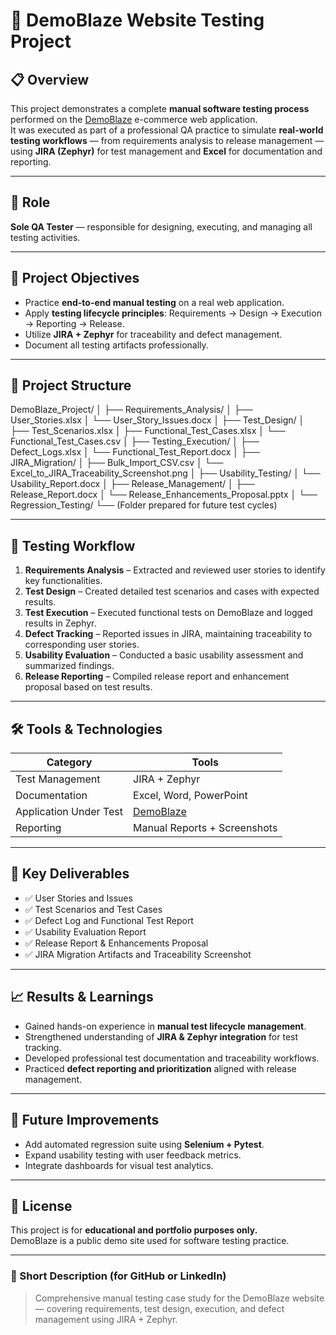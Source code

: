 # 🧪 DemoBlaze Website Testing Project

## 📋 Overview  
This project demonstrates a complete **manual software testing process** performed on the [DemoBlaze](https://www.demoblaze.com/) e-commerce web application.  
It was executed as part of a professional QA practice to simulate **real-world testing workflows** — from requirements analysis to release management — using **JIRA (Zephyr)** for test management and **Excel** for documentation and reporting.

---

## 👤 Role  
**Sole QA Tester** — responsible for designing, executing, and managing all testing activities.

---

## 🎯 Project Objectives  
- Practice **end-to-end manual testing** on a real web application.  
- Apply **testing lifecycle principles**: Requirements → Design → Execution → Reporting → Release.  
- Utilize **JIRA + Zephyr** for traceability and defect management.  
- Document all testing artifacts professionally.

---

## 🧩 Project Structure
DemoBlaze_Project/
│
├── Requirements_Analysis/
│ ├── User_Stories.xlsx
│ └── User_Story_Issues.docx
│
├── Test_Design/
│ ├── Test_Scenarios.xlsx
│ ├── Functional_Test_Cases.xlsx
│ └── Functional_Test_Cases.csv
│
├── Testing_Execution/
│ ├── Defect_Logs.xlsx
│ └── Functional_Test_Report.docx
│
├── JIRA_Migration/
│ ├── Bulk_Import_CSV.csv
│ └── Excel_to_JIRA_Traceability_Screenshot.png
│
├── Usability_Testing/
│ └── Usability_Report.docx
│
├── Release_Management/
│ ├── Release_Report.docx
│ └── Release_Enhancements_Proposal.pptx
│
└── Regression_Testing/
└── (Folder prepared for future test cycles)

---

## 🧠 Testing Workflow  
1. **Requirements Analysis** – Extracted and reviewed user stories to identify key functionalities.  
2. **Test Design** – Created detailed test scenarios and cases with expected results.  
3. **Test Execution** – Executed functional tests on DemoBlaze and logged results in Zephyr.  
4. **Defect Tracking** – Reported issues in JIRA, maintaining traceability to corresponding user stories.  
5. **Usability Evaluation** – Conducted a basic usability assessment and summarized findings.  
6. **Release Reporting** – Compiled release report and enhancement proposal based on test results.

---

## 🛠️ Tools & Technologies  
| Category | Tools |
|-----------|-------|
| Test Management | JIRA + Zephyr |
| Documentation | Excel, Word, PowerPoint |
| Application Under Test | [DemoBlaze](https://www.demoblaze.com/) |
| Reporting | Manual Reports + Screenshots |

---

## 📑 Key Deliverables  
- ✅ User Stories and Issues  
- ✅ Test Scenarios and Test Cases  
- ✅ Defect Log and Functional Test Report  
- ✅ Usability Evaluation Report  
- ✅ Release Report & Enhancements Proposal  
- ✅ JIRA Migration Artifacts and Traceability Screenshot  

---

## 📈 Results & Learnings  
- Gained hands-on experience in **manual test lifecycle management**.  
- Strengthened understanding of **JIRA & Zephyr integration** for test tracking.  
- Developed professional test documentation and traceability workflows.  
- Practiced **defect reporting and prioritization** aligned with release management.

---

## 🚀 Future Improvements  
- Add automated regression suite using **Selenium + Pytest**.  
- Expand usability testing with user feedback metrics.  
- Integrate dashboards for visual test analytics.

---

## 🧾 License  
This project is for **educational and portfolio purposes only.**  
DemoBlaze is a public demo site used for software testing practice.

---

### 🌟 Short Description (for GitHub or LinkedIn)
> Comprehensive manual testing case study for the DemoBlaze website — covering requirements, test design, execution, and defect management using JIRA + Zephyr.
